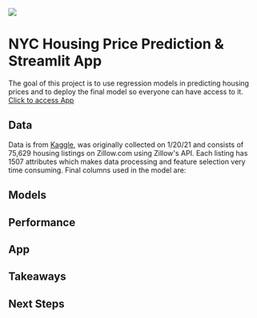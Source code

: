 ![](https://cdn.shopify.com/s/files/1/0902/2046/products/NYC-Rowhouses-final-2000px-w_1200x1200.jpg?v=1661202266)

# NYC Housing Price Prediction & Streamlit App 
The goal of this project is to use regression models in predicting housing prices and to deploy the final model so everyone can have access to it.  
[Click to access App](https://baharbiazar-nyhousing-app-3l9e70.streamlit.app/)
## Data
Data is from [Kaggle](https://www.kaggle.com/datasets/ericpierce/new-york-housing-zillow-api), was originally collected on 1/20/21 and consists of 75,629 housing listings on Zillow.com using Zillow's API. Each listing has 1507 attributes which makes data processing and feature selection very time consuming.
Final columns used in the model are: 

## Models
## Performance
## App
## Takeaways
## Next Steps
